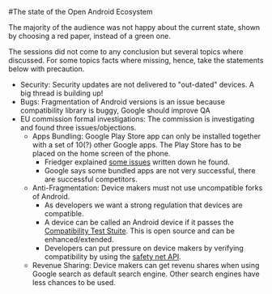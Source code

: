 #The state of the Open Android Ecosystem

The majority of the audience was not happy about the current state, shown by choosing a red paper, instead of a green one.

The sessions did not come to any conclusion but several topics where discussed. For some topics facts where missing, hence,
take the statements below with precaution.

* Security: Security updates are not delivered to "out-dated" devices. A big thread is building up!
* Bugs: Fragmentation of Android versions is an issue because compatibility library is buggy, Google should improve QA
* EU commission formal investigations: The commission is investigating and found three issues/objections.
  * Apps Bundling: Google Play Store app can only be installed together with a set of 10(?) other Google apps. The Play Store
  has to be placed on the home screen of the phone.
    * Friedger explained [some issues](http://www.openintents.org/blog/2016/06/02/Google-Open-Android-Ecosystem.html) written down he found.
    * Google says some bundled apps are not very successful, there are successful competitors.
  * Anti-Fragmentation: Device makers must not use uncompatible forks of Android.
    * As developers we want a strong regulation that devices are compatible.
    * A device can be called an Android device if it passes the [Compatibility Test Stuite](https://source.android.com/compatibility/cts/). This is open source and can be enhanced/extended.
    * Developers can put pressure on device makers by verifying compatibility by using the [safety net API](https://developer.android.com/training/safetynet/index.html).
  * Revenue Sharing: Device makers can get revenu shares when using Google search as default search engine. Other search engines have less chances to be used.
